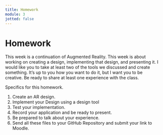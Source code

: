 ```yaml
---
title: Homework
module: 3
jotted: false
---
```


# Homework

This week is a continuation of Augmented Reality. This week is about working on creating a design, implementing that design, and presenting it. I would like you to take at least two of the tools we discussed and create something. It’s up to you how you want to do it, but I want you to be creative. Be ready to share at least one experience with the class.

Specifics for this homework.

1.	Create an AR design.
3.	Implement your Design using a design tool
4.	Test your implementation.
5.	Record your application and be ready to present.
6.	Be prepared to talk about your experience.
7.	Send all these files to your GitHub Repository and submit your link to Moodle.